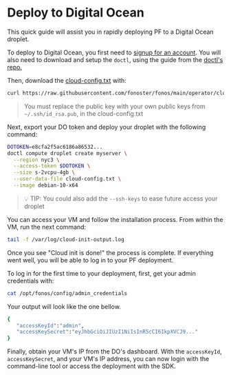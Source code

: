 # Deploy to Digital Ocean

This quick guide will assist you in rapidly deploying PF to a Digital Ocean droplet.

To deploy to Digital Ocean, you first need to [signup for an account](https://www.digitalocean.com/?refcode=2962aa9e56a1&utm_campaign=Referral_Invite&utm_medium=Referral_Program&utm_source=CopyPaste). You will also need to download and setup the `doctl`, using the guide from the [doctl's repo.](https://github.com/digitalocean/doctl/blob/main/README.md#authenticating-with-digitalocean)

Then, download the [cloud-config.txt](https://raw.githubusercontent.com/fonoster/fonos/main/operator/cloud-config.txt) with:

```bash
curl https://raw.githubusercontent.com/fonoster/fonos/main/operator/cloud-config.txt -o cloud-config.txt
```

>  You must replace the public key with your own public keys from `~/.ssh/id_rsa.pub`, in the cloud-config.txt

Next, export your DO token and deploy your droplet with the following command:

```bash
DOTOKEN=e8cfa2f5ac6186a86532...
doctl compute droplet create myserver \
  --region nyc3 \
  --access-token $DOTOKEN \
  --size s-2vcpu-4gb \
  --user-data-file cloud-config.txt \
  --image debian-10-x64
```

> 💡 TIP: You could also add the `--ssh-keys` to ease future access your droplet

You can access your VM and follow the installation process. From within the VM, run the next command:

```bash
tail -f /var/log/cloud-init-output.log
```

Once you see "Cloud init is done!" the process is complete. If everything went well, you will be able to log in to your PF deployment.

To log in for the first time to your deployment, first, get your admin credentials with:

```bash
cat /opt/fonos/config/admin_credentials
```

Your output will look like the one bellow.

```bash
{
   "accessKeyId":"admin",
   "accessKeySecret":"eyJhbGciOiJIUzI1NiIsInR5cCI6IkpXVCJ9..."
}
```

Finally, obtain your VM's IP from the DO's dashboard. With the `accessKeyId`, `accessKeySecret`, and your VM's IP address, you can now login with the command-line tool or access the deployment with the SDK.
